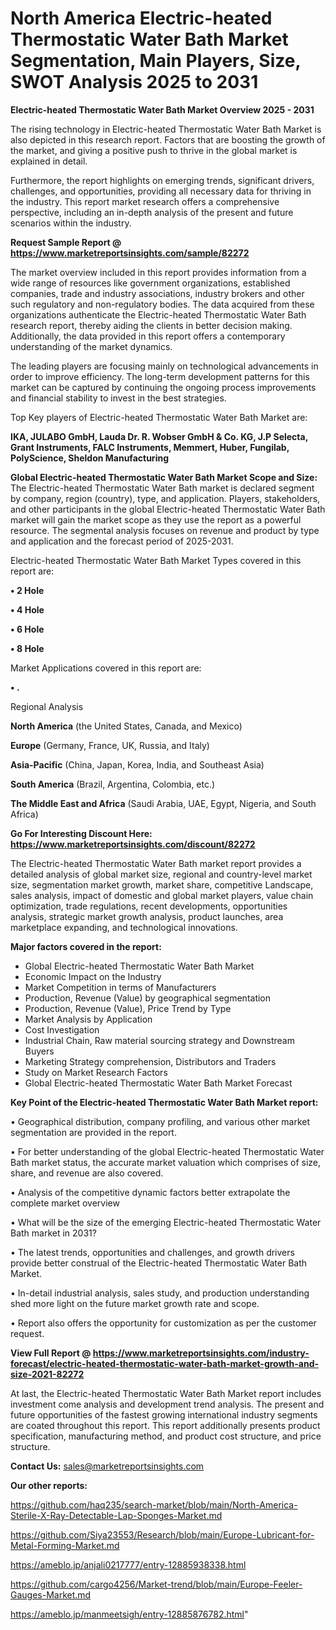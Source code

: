 # North America Electric-heated Thermostatic Water Bath Market Segmentation, Main Players, Size, SWOT Analysis 2025 to 2031

<Strong> Electric-heated Thermostatic Water Bath Market Overview 2025 - 2031</strong>

The rising technology in Electric-heated Thermostatic Water Bath Market is also depicted in this research report. Factors that are boosting the growth of the market, and giving a positive push to thrive in the global market is explained in detail.

Furthermore, the report highlights on emerging trends, significant drivers, challenges, and opportunities, providing all necessary data for thriving in the industry. This report market research offers a comprehensive perspective, including an in-depth analysis of the present and future scenarios within the industry.

<strong>Request Sample Report @ <a href=https://www.marketreportsinsights.com/sample/82272>https://www.marketreportsinsights.com/sample/82272</a></strong>

The market overview included in this report provides information from a wide range of resources like government organizations, established companies, trade and industry associations, industry brokers and other such regulatory and non-regulatory bodies. The data acquired from these organizations authenticate the Electric-heated Thermostatic Water Bath research report, thereby aiding the clients in better decision making. Additionally, the data provided in this report offers a contemporary understanding of the market dynamics.

The leading players are focusing mainly on technological advancements in order to improve efficiency. The long-term development patterns for this market can be captured by continuing the ongoing process improvements and financial stability to invest in the best strategies.

Top Key players of Electric-heated Thermostatic Water Bath Market are:

<strong>IKA, JULABO GmbH, Lauda Dr. R. Wobser GmbH & Co. KG, J.P Selecta, Grant Instruments, FALC Instruments, Memmert, Huber, Fungilab, PolyScience, Sheldon Manufacturing</strong>

<strong><b>Global Electric-heated Thermostatic Water Bath Market Scope and Size:</b></strong>
The Electric-heated Thermostatic Water Bath market is declared segment by company, region (country), type, and application. Players, stakeholders, and other participants in the global Electric-heated Thermostatic Water Bath market will gain the market scope as they use the report as a powerful resource. The segmental analysis focuses on revenue and product by type and application and the forecast period of 2025-2031.

Electric-heated Thermostatic Water Bath Market Types covered in this report are:

<strong>• 2 Hole

• 4 Hole

• 6 Hole

• 8 Hole</strong>

Market Applications covered in this report are:

<strong>• .</strong> 

Regional Analysis

<strong>North America</strong> (the United States, Canada, and Mexico)

<strong>Europe</strong> (Germany, France, UK, Russia, and Italy)

<strong>Asia-Pacific</strong> (China, Japan, Korea, India, and Southeast Asia)

<strong>South America</strong> (Brazil, Argentina, Colombia, etc.)

<strong>The Middle East and Africa</strong> (Saudi Arabia, UAE, Egypt, Nigeria, and South Africa)

<strong>Go For Interesting Discount Here: <a href=https://www.marketreportsinsights.com/discount/82272>https://www.marketreportsinsights.com/discount/82272</a></strong>

The Electric-heated Thermostatic Water Bath market report provides a detailed analysis of global market size, regional and country-level market size, segmentation market growth, market share, competitive Landscape, sales analysis, impact of domestic and global market players, value chain optimization, trade regulations, recent developments, opportunities analysis, strategic market growth analysis, product launches, area marketplace expanding, and technological innovations.

<strong><b>Major factors covered in the report:</b></strong>
<ul>
  <li>Global Electric-heated Thermostatic Water Bath Market </li>
  <li>Economic Impact on the Industry</li>
  <li>Market Competition in terms of Manufacturers</li>
  <li>Production, Revenue (Value) by geographical segmentation</li>
  <li>Production, Revenue (Value), Price Trend by Type</li>
  <li>Market Analysis by Application</li>
  <li>Cost Investigation</li>
  <li>Industrial Chain, Raw material sourcing strategy and Downstream Buyers</li>
  <li>Marketing Strategy comprehension, Distributors and Traders</li>
  <li>Study on Market Research Factors</li>
  <li>Global Electric-heated Thermostatic Water Bath Market Forecast</li>
</ul>

<strong><b>Key Point of the Electric-heated Thermostatic Water Bath Market report:</b></strong>

• Geographical distribution, company profiling, and various other market segmentation are provided in the report.

• For better understanding of the global Electric-heated Thermostatic Water Bath market status, the accurate market valuation which comprises of size, share, and revenue are also covered.

• Analysis of the competitive dynamic factors better extrapolate the complete market overview

• What will be the size of the emerging Electric-heated Thermostatic Water Bath market in 2031?

• The latest trends, opportunities and challenges, and growth drivers provide better construal of the Electric-heated Thermostatic Water Bath Market.

• In-detail industrial analysis, sales study, and production understanding shed more light on the future market growth rate and scope.

• Report also offers the opportunity for customization as per the customer request.

<strong><b>View Full Report @ <a href=https://www.marketreportsinsights.com/industry-forecast/electric-heated-thermostatic-water-bath-market-growth-and-size-2021-82272>https://www.marketreportsinsights.com/industry-forecast/electric-heated-thermostatic-water-bath-market-growth-and-size-2021-82272</a></b></strong>


At last, the Electric-heated Thermostatic Water Bath Market report includes investment come analysis and development trend analysis. The present and future opportunities of the fastest growing international industry segments are coated throughout this report. This report additionally presents product specification, manufacturing method, and product cost structure, and price structure.

<strong>Contact Us:</strong>
sales@marketreportsinsights.com

<strong>Our other reports:</strong>

<a href=https://github.com/haq235/search-market/blob/main/North-America-Sterile-X-Ray-Detectable-Lap-Sponges-Market.md>https://github.com/haq235/search-market/blob/main/North-America-Sterile-X-Ray-Detectable-Lap-Sponges-Market.md</a>

<a href=https://github.com/Siya23553/Research/blob/main/Europe-Lubricant-for-Metal-Forming-Market.md>https://github.com/Siya23553/Research/blob/main/Europe-Lubricant-for-Metal-Forming-Market.md</a>

<a href=https://ameblo.jp/anjali0217777/entry-12885938338.html>https://ameblo.jp/anjali0217777/entry-12885938338.html</a>

<a href=https://github.com/cargo4256/Market-trend/blob/main/Europe-Feeler-Gauges-Market.md>https://github.com/cargo4256/Market-trend/blob/main/Europe-Feeler-Gauges-Market.md</a>

<a href=https://ameblo.jp/manmeetsigh/entry-12885876782.html>https://ameblo.jp/manmeetsigh/entry-12885876782.html</a>"
